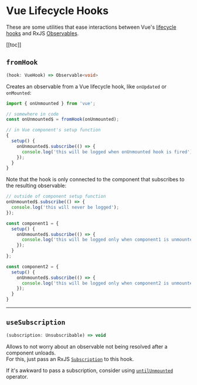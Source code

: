 # Vue Lifecycle Hooks

These are some utilities that ease interactions between Vue's [lifecycle hooks](https://vuejs.org/guide/essentials/lifecycle.html) and RxJS [Observables](https://rxjs.dev/guide/observable).

[[toc]]

## `fromHook`

```ts
(hook: VueHook) => Observable<void>
```

Creates an observable from a Vue lifecycle hook, like `onUpdated` or `onMounted`:

```ts
import { onUnmounted } from 'vue';

// somewhere in code
const onUnmounted$ = fromHook(onUnmounted);

// in Vue component's setup function
{
  setup() {
    onUnmounted$.subscribe(() => {
      console.log('this will be logged when onUnmounted hook is fired');
    });
  }
}
```

Note that the hook is only connected to the component that subscribes to the resulting observable:

```ts
// outside of component setup function
onUnmounted$.subscribe(() => {
  console.log('this will never be logged');
});

const component1 = {
  setup() {
    onUnmounted$.subscribe(() => {
      console.log('this will be logged only when component1 is unmounted');
    });
  }
};

const component2 = {
  setup() {
    onUnmounted$.subscribe(() => {
      console.log('this will be logged only when component2 is unmounted');
    });
  }
}
```

---

## `useSubscription`

```ts
(subscription: Unsubscribable) => void
```

Allows to not worry about an observable not being resolved after a component unloads.\
For this, just pass an RxJS [`Subscription`](https://rxjs.dev/guide/subscription) to this hook.

If it's awkward to pass a subscription, consider using [`untilUnmounted`](operators#untilunmounted) operator.
